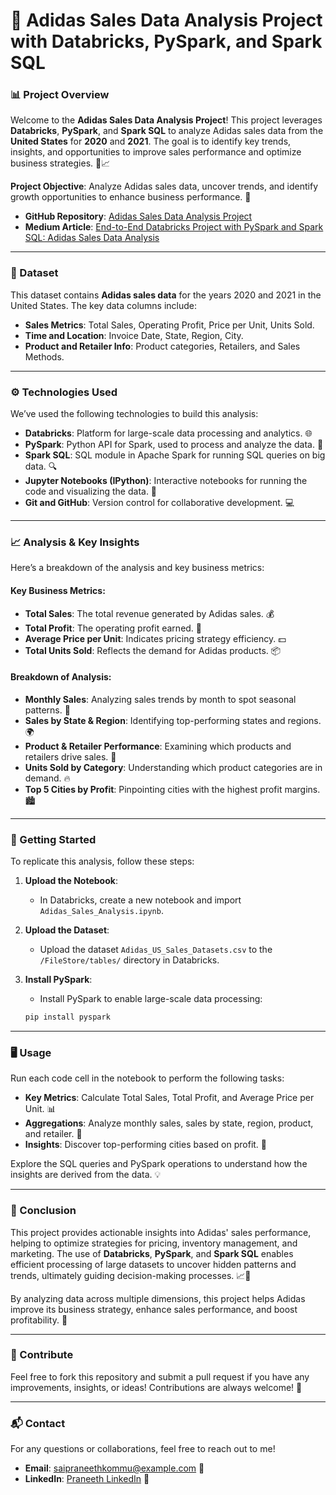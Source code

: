 # 🚀 Adidas Sales Data Analysis Project with Databricks, PySpark, and Spark SQL

### 📊 Project Overview

Welcome to the **Adidas Sales Data Analysis Project**! This project leverages **Databricks**, **PySpark**, and **Spark SQL** to analyze Adidas sales data from the **United States** for **2020** and **2021**. The goal is to identify key trends, insights, and opportunities to improve sales performance and optimize business strategies. 💼📈

**Project Objective**: Analyze Adidas sales data, uncover trends, and identify growth opportunities to enhance business performance. 🚀

- **GitHub Repository**: [Adidas Sales Data Analysis Project](https://github.com/saipraneethkommu/Adidas-Data-Analysis-Project)
- **Medium Article**: [End-to-End Databricks Project with PySpark and Spark SQL: Adidas Sales Data Analysis](https://medium.com/@saipraneethkommu/end-to-end-databricks-project-with-pyspark-and-spark-sql-adidas-sales-data-analysis-3bb6646e0988)

---

### 📂 Dataset

This dataset contains **Adidas sales data** for the years 2020 and 2021 in the United States. The key data columns include:
- **Sales Metrics**: Total Sales, Operating Profit, Price per Unit, Units Sold.
- **Time and Location**: Invoice Date, State, Region, City.
- **Product and Retailer Info**: Product categories, Retailers, and Sales Methods.

---

### ⚙️ Technologies Used

We’ve used the following technologies to build this analysis:

- **Databricks**: Platform for large-scale data processing and analytics. 🌐
- **PySpark**: Python API for Spark, used to process and analyze the data. 🐍
- **Spark SQL**: SQL module in Apache Spark for running SQL queries on big data. 🔍
- **Jupyter Notebooks (IPython)**: Interactive notebooks for running the code and visualizing the data. 📒
- **Git and GitHub**: Version control for collaborative development. 💻

---

### 📈 Analysis & Key Insights

Here’s a breakdown of the analysis and key business metrics:

#### **Key Business Metrics**:
- **Total Sales**: The total revenue generated by Adidas sales. 💰
- **Total Profit**: The operating profit earned. 💸
- **Average Price per Unit**: Indicates pricing strategy efficiency. 💵
- **Total Units Sold**: Reflects the demand for Adidas products. 📦

#### **Breakdown of Analysis**:
- **Monthly Sales**: Analyzing sales trends by month to spot seasonal patterns. 📅
- **Sales by State & Region**: Identifying top-performing states and regions. 🌍
- **Product & Retailer Performance**: Examining which products and retailers drive sales. 🏪
- **Units Sold by Category**: Understanding which product categories are in demand. 🔥
- **Top 5 Cities by Profit**: Pinpointing cities with the highest profit margins. 🏙️

---

### 🚀 Getting Started

To replicate this analysis, follow these steps:

1. **Upload the Notebook**:
   - In Databricks, create a new notebook and import `Adidas_Sales_Analysis.ipynb`.

2. **Upload the Dataset**:
   - Upload the dataset `Adidas_US_Sales_Datasets.csv` to the `/FileStore/tables/` directory in Databricks.

3. **Install PySpark**:
   - Install PySpark to enable large-scale data processing:
   ```bash
   pip install pyspark

---

### 🖥️ Usage
Run each code cell in the notebook to perform the following tasks:

- **Key Metrics**: Calculate Total Sales, Total Profit, and Average Price per Unit. 📊
- **Aggregations**: Analyze monthly sales, sales by state, region, product, and retailer. 🔢
- **Insights**: Discover top-performing cities based on profit. 🏅

Explore the SQL queries and PySpark operations to understand how the insights are derived from the data. 💡

---

### 🏁 Conclusion
This project provides actionable insights into Adidas' sales performance, helping to optimize strategies for pricing, inventory management, and marketing. The use of **Databricks**, **PySpark**, and **Spark SQL** enables efficient processing of large datasets to uncover hidden patterns and trends, ultimately guiding decision-making processes. 📈💼

By analyzing data across multiple dimensions, this project helps Adidas improve its business strategy, enhance sales performance, and boost profitability. 🌟

---

### 📣 Contribute
Feel free to fork this repository and submit a pull request if you have any improvements, insights, or ideas! Contributions are always welcome! 🤝

---

### 📬 Contact
For any questions or collaborations, feel free to reach out to me!

- **Email**: saipraneethkommu@example.com 📧
- **LinkedIn**: [Praneeth LinkedIn](https://www.linkedin.com/in/saipraneethkommu/) 🔗
